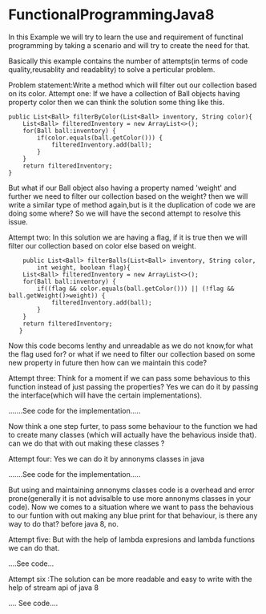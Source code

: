 # FunctionalProgrammingJava8

In this Example we will try to learn the use and requirement of functinal programming by taking a scenario and will try to 
create the need for that.

Basically this example contains the number of attempts(in terms of code quality,reusablity and readablity) to solve a 
perticular problem.

Problem statement:Write a method which will filter out our collection based on its color.
Attempt one: If we have a collection of Ball objects having property color then we can think the solution some thing like this.

	public List<Ball> filterByColor(List<Ball> inventory, String color){
		List<Ball> filteredInventory = new ArrayList<>();
		for(Ball ball:inventory) {
			if(color.equals(ball.getColor())) {
				filteredInventory.add(ball);
			}
		}
		return filteredInventory;
	}
But what if our Ball object also having a property named 'weight' and further we need to filter our collection based on the 
weight? then we will write a similar type of method again,but is it the duplication of code we are doing some where?
So we will have the second attempt to resolve this issue.

Attempt two: In this solution we are having a flag, if it is true then we will filter our collection based on color else based
on weight.

        public List<Ball> filterBalls(List<Ball> inventory, String color,
			int weight, boolean flag){
		List<Ball> filteredInventory = new ArrayList<>();
		for(Ball ball:inventory) {
			if((flag && color.equals(ball.getColor())) || (!flag && ball.getWeight()>weight)) {
				filteredInventory.add(ball);
			}
		}
		return filteredInventory;
       }
Now this code becoms lenthy and unreadable as we do not know,for what the flag used for? or what if we need to filter our
collection based on some new property in future then how can we maintain this code?

Attempt three: Think for a moment if we can pass some behavious to this function instead of just passing the properties?
Yes we can do it by passing the interface(which will have the certain implementations).

.......See code for the implementation.....

Now think a one step furter, to pass some behaviour to the function we had to create many classes (which will actually have 
the behavious inside that). can we do that with out making these classes ?

Attempt four: Yes we can do it by annonyms classes in java

.......See code for the implementation.....

But using and maintaining annonyms classes code is a overhead and error prone(generally it is not advisalble to use more 
annonyms classes in your code). Now we comes to a situation where we want to pass the behavious to our funtion with out making
any blue print for that behaviour, is there any way to do that? before java 8, no.

Attempt five: But with the help of lambda expresions and lambda functions we can do that.

....See code...

Attempt six :The solution can be more readable and easy to write with the help of stream api of java 8

.... See code....
